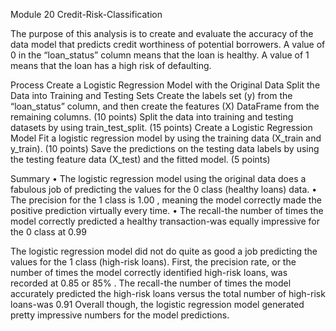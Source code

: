 Module 20 Credit-Risk-Classification

The purpose of this analysis is to create and evaluate the accuracy of the data model that predicts credit worthiness of potential borrowers. 
A value of 0 in the “loan_status” column means that the loan is healthy. A value of 1 means that the loan has a high risk of defaulting.

Process
Create a Logistic Regression Model with the Original Data
Split the Data into Training and Testing Sets 
Create the labels set (y) from the “loan_status” column, and then create the features (X) DataFrame from the remaining columns. (10 points)
Split the data into training and testing datasets by using train_test_split. (15 points)
Create a Logistic Regression Model 
Fit a logistic regression model by using the training data (X_train and y_train). (10 points)
Save the predictions on the testing data labels by using the testing feature data (X_test) and the fitted model. (5 points)

Summary
•	The logistic regression model using the original data does a fabulous job of predicting the values for the 0 class (healthy loans) data. 
• The precision for the 1 class is 1.00 , meaning the model correctly made the positive prediction virtually every time. 
• The recall-the number of times the model correctly predicted a healthy transaction-was equally impressive for the 0 class at 0.99

The logistic regression model did not do quite as good a job predicting the values for the 1 class (high-risk loans). 
First, the precision rate, or the number of times the model correctly identified high-risk loans, was recorded at 0.85 or 85% . 
The recall-the number of times the model accurately predicted the high-risk loans versus the total number of high-risk loans-was 0.91
Overall though, the logistic regression model generated pretty impressive numbers for the model predictions.
